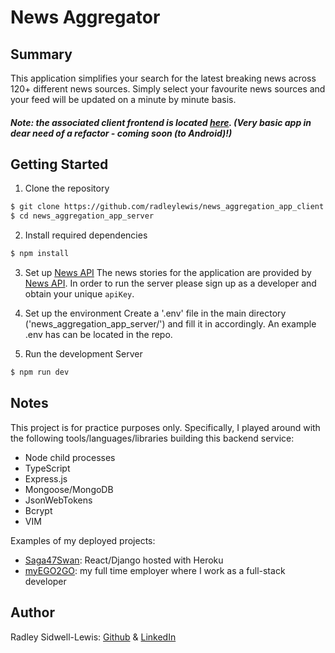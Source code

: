 # News Aggregator

## Summary

This application simplifies your search for the latest breaking news across 120+ different news sources. Simply select your favourite news sources and your feed will be updated on a minute by minute basis.

##### Note: the associated client frontend is located [here](https://github.com/radleylewis/news_aggregation_app_client.git). (Very basic app in dear need of a refactor - coming soon (to Android)!)

## Getting Started
1. Clone the repository
```bash
$ git clone https://github.com/radleylewis/news_aggregation_app_client.git
$ cd news_aggregation_app_server
```

2. Install required dependencies
```bash
$ npm install
```

3. Set up [News API](https://newsapi.org/)
The news stories for the application are provided by [News API](https://newsapi.org/). In order to run the server please sign up as a developer and obtain your unique `apiKey`.

4. Set up the environment
Create a '.env' file in the main directory ('news_aggregation_app_server/') and fill it in accordingly. An example .env has can be located in the repo. 

5. Run the development Server
```bash
$ npm run dev
```

## Notes

This project is for practice purposes only. Specifically, I played around with the following tools/languages/libraries building this backend service:
- Node child processes
- TypeScript
- Express.js
- Mongoose/MongoDB
- JsonWebTokens
- Bcrypt
- VIM

Examples of my deployed projects:
- [Saga47Swan](www.saga47swan.com): React/Django hosted with Heroku
- [myEGO2GO](www.myego2go.com): my full time employer where I work as a full-stack developer

## Author

Radley Sidwell-Lewis: [Github](https://github.com/radleylewis) & [LinkedIn](https://www.linkedin.com/in/rad-e-sidwell-lewis/)